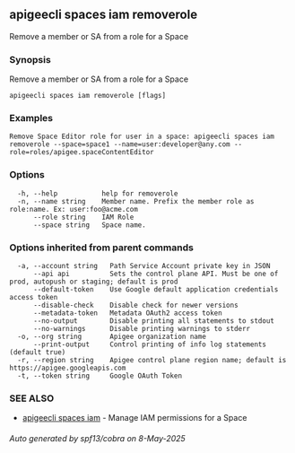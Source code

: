 ## apigeecli spaces iam removerole

Remove a member or SA from a role for a Space

### Synopsis

Remove a member or SA from a role for a Space

```
apigeecli spaces iam removerole [flags]
```

### Examples

```
Remove Space Editor role for user in a space: apigeecli spaces iam removerole --space=space1 --name=user:developer@any.com --role=roles/apigee.spaceContentEditor
```

### Options

```
  -h, --help           help for removerole
  -n, --name string    Member name. Prefix the member role as role:name. Ex: user:foo@acme.com
      --role string    IAM Role
      --space string   Space name.
```

### Options inherited from parent commands

```
  -a, --account string   Path Service Account private key in JSON
      --api api          Sets the control plane API. Must be one of prod, autopush or staging; default is prod
      --default-token    Use Google default application credentials access token
      --disable-check    Disable check for newer versions
      --metadata-token   Metadata OAuth2 access token
      --no-output        Disable printing all statements to stdout
      --no-warnings      Disable printing warnings to stderr
  -o, --org string       Apigee organization name
      --print-output     Control printing of info log statements (default true)
  -r, --region string    Apigee control plane region name; default is https://apigee.googleapis.com
  -t, --token string     Google OAuth Token
```

### SEE ALSO

* [apigeecli spaces iam](apigeecli_spaces_iam.md)	 - Manage IAM permissions for a Space

###### Auto generated by spf13/cobra on 8-May-2025
